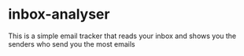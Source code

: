 # inbox-analyser
This is a simple email tracker that reads your inbox and shows you the senders who send you the most emails
